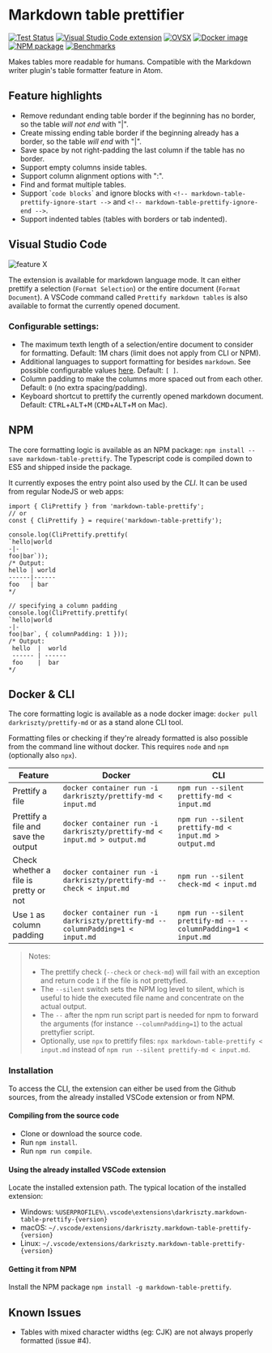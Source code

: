 # Markdown table prettifier

[![Test Status](https://github.com/darkriszty/MarkdownTablePrettify-VSCodeExt/actions/workflows/test.yml/badge.svg?branch=main)](https://github.com/darkriszty/MarkdownTablePrettify-VSCodeExt/actions)
[![Visual Studio Code extension](https://img.shields.io/visual-studio-marketplace/v/darkriszty.markdown-table-prettify?color=success&label=VSCode)](https://marketplace.visualstudio.com/items?itemName=darkriszty.markdown-table-prettify)
[![OVSX](https://img.shields.io/open-vsx/v/darkriszty/markdown-table-prettify?color=success&label=Open%20VSX)](https://open-vsx.org/extension/darkriszty/markdown-table-prettify)
[![Docker image](https://img.shields.io/docker/v/darkriszty/prettify-md?color=success&label=Docker)](https://hub.docker.com/r/darkriszty/prettify-md/tags?page=1&ordering=last_updated)
[![NPM package](https://img.shields.io/npm/v/markdown-table-prettify?color=success)](https://www.npmjs.com/package/markdown-table-prettify)
[![Benchmarks](https://github.com/darkriszty/MarkdownTablePrettify-VSCodeExt/actions/workflows/benchmark.yml/badge.svg)](https://github.com/darkriszty/MarkdownTablePrettify-VSCodeExt/actions/workflows/benchmark.yml)

Makes tables more readable for humans. Compatible with the Markdown writer plugin's table formatter feature in Atom.

## Feature highlights

- Remove redundant ending table border if the beginning has no border, so the table _will not end_ with "|".
- Create missing ending table border if the beginning already has a border, so the table _will end_ with "|".
- Save space by not right-padding the last column if the table has no border.
- Support empty columns inside tables.
- Support column alignment options with ":".
- Find and format multiple tables.
- Support \``code blocks`\` and ignore blocks with `<!-- markdown-table-prettify-ignore-start -->` and `<!-- markdown-table-prettify-ignore-end -->`.
- Support indented tables (tables with borders or tab indented).

## Visual Studio Code

![feature X](assets/animation.gif)

The extension is available for markdown language mode. It can either prettify a selection (`Format Selection`) or the entire document (`Format Document`).
A VSCode command called `Prettify markdown tables` is also available to format the currently opened document. 

### Configurable settings:
- The maximum texth length of a selection/entire document to consider for formatting. Default: 1M chars (limit does not apply from CLI or NPM).
- Additional languages to support formatting for besides `markdown`. See possible configurable values [here](https://code.visualstudio.com/docs/languages/identifiers#_known-language-identifiers). Default: `[ ]`.
- Column padding to make the columns more spaced out from each other. Default: `0` (no extra spacing/padding).
- Keyboard shortcut to prettify the currently opened markdown document. Default: <kbd>CTRL</kbd>+<kbd>ALT</kbd>+<kbd>M</kbd> (<kbd>CMD</kbd>+<kbd>ALT</kbd>+<kbd>M</kbd> on Mac).

## NPM

The core formatting logic is available as an NPM package: `npm install --save markdown-table-prettify`. The Typescript code is compiled down to ES5 and shipped inside the package.

It currently exposes the entry point also used by the _CLI_. It can be used from regular NodeJS or web apps:

```JS
import { CliPrettify } from 'markdown-table-prettify';
// or
const { CliPrettify } = require('markdown-table-prettify');

console.log(CliPrettify.prettify(
`hello|world
-|-
foo|bar`));
/* Output:
hello | world
------|------
foo   | bar
*/

// specifying a column padding
console.log(CliPrettify.prettify(
`hello|world
-|-
foo|bar`, { columnPadding: 1 }));
/* Output:
 hello  |  world
 ------ | ------
 foo    |  bar
*/

```

## Docker & CLI

The core formatting logic is available as a node docker image: `docker pull darkriszty/prettify-md` or as a stand alone CLI tool.

Formatting files or checking if they're already formatted is also possible from the command line without docker. This requires `node` and `npm` (optionally also `npx`).

| Feature                               | Docker                                                                        | CLI                                                            |
|---------------------------------------|-------------------------------------------------------------------------------|----------------------------------------------------------------|
| Prettify a file                       | `docker container run -i darkriszty/prettify-md < input.md`                   | `npm run --silent prettify-md < input.md`                      |
| Prettify a file and save the output   | `docker container run -i darkriszty/prettify-md < input.md > output.md`       | `npm run --silent prettify-md < input.md > output.md`          |
| Check whether a file is pretty or not | `docker container run -i darkriszty/prettify-md --check < input.md`           | `npm run --silent check-md < input.md`                         |
| Use `1` as column padding             | `docker container run -i darkriszty/prettify-md --columnPadding=1 < input.md` | `npm run --silent prettify-md -- --columnPadding=1 < input.md` |

> Notes:
> * The prettify check (`--check` or `check-md`) will fail with an exception and return code `1` if the file is not prettyfied.
> * The `--silent` switch sets the NPM log level to silent, which is useful to hide the executed file name and concentrate on the actual output.
> * The `--` after the npm run script part is needed for npm to forward the arguments (for instance `--columnPadding=1`) to the actual prettyfier script.
> * Optionally, use `npx` to prettify files: `npx markdown-table-prettify < input.md` instead of `npm run --silent prettify-md < input.md`.

### Installation

To access the CLI, the extension can either be used from the Github sources, from the already installed VSCode extension or from NPM.

#### Compiling from the source code

- Clone or download the source code.
- Run `npm install`.
- Run `npm run compile`.

#### Using the already installed VSCode extension

Locate the installed extension path. The typical location of the installed extension:
- Windows: `%USERPROFILE%\.vscode\extensions\darkriszty.markdown-table-prettify-{version}`
- macOS: `~/.vscode/extensions/darkriszty.markdown-table-prettify-{version}`
- Linux: `~/.vscode/extensions/darkriszty.markdown-table-prettify-{version}`

#### Getting it from NPM

Install the NPM package `npm install -g markdown-table-prettify`. 

## Known Issues

- Tables with mixed character widths (eg: CJK) are not always properly formatted (issue #4).
